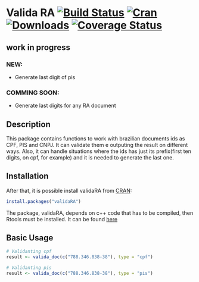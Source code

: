 
<!-- README.md is generated from README.Rmd. Please edit that file -->
Valida RA [![Build Status](https://travis-ci.org/ipea/validaRA.svg?branch=master)](https://travis-ci.org/ipea/validaRA) [![Cran](https://www.r-pkg.org/badges/version/validaRA)](https://www.r-pkg.org/badges/version/validaRA) [![Downloads](https://cranlogs.r-pkg.org/badges/grand-total/validaRA)](https://cranlogs.r-pkg.org/badges/grand-total/validaRA) [![Coverage Status](https://img.shields.io/codecov/c/github/IPEA/validaRA/master.svg)](https://codecov.io/github/IPEA/validaRA?branch=master)
=========

work in progress
----------------

### NEW:

-   Generate last digit of pis

### COMMING SOON:

-   Generate last digits for any RA document

Description
-----------

This package contains functions to work with brazilian documents ids as CPF, PIS and CNPJ. It can validate them e outputing the result on different ways. Also, it can handle situations where the ids has just its prefix(first ten digits, on cpf, for example) and it is needed to generate the last one.

Installation
------------

After that, it is possible install validaRA from [CRAN](https://cran.r-project.org/web/packages/validaRA/index.html):

``` r
install.packages("validaRA")
```

The package, validaRA, depends on c++ code that has to be compiled, then Rtools must be installed. It can be found [here](https://cran.r-project.org/bin/windows/Rtools/)

Basic Usage
-----------

``` r
# Validanting cpf
result <- valida_doc(c("788.346.838-38"), type = "cpf")

# Validanting pis
result <- valida_doc(c("788.346.838-38"), type = "pis")
```
